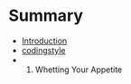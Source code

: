# Summary

* [Introduction](README.md)
* [codingstyle](codingstyle/README.md)
* 1. Whetting Your Appetite

